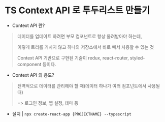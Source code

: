 # TS Context API 로 투두리스트 만들기

- Context API 란?

> 데이터를 업데이트 하려면 부모 컴포넌트로 항상 물려받아야 하는데,
>
> 이렇게 트리를 거치지 않고 하나의 저장소에서 바로 빼서 사용할 수 있는 것
>
> Context API 기반으로 구현된 기술이 redux, react-router, styled-component 등이다.

- Context API 의 용도?

> 전역적으로 데이터를 관리해야 할 때(데이터 하나가 여러 컴포넌트에서 사용될 때)
>
> => 로그인 정보, 앱 설정, 테마 등

- 설치 | `npx create-react-app {PROJECTNAME} --typescript`

  